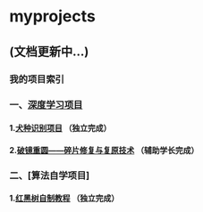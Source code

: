 # myprojects
## (文档更新中...)
### 我的项目索引
### 一、[深度学习项目](https://github.com/Jinzhe-Zhang/myprojects/tree/master/DeepLearning)
#### 1.[犬种识别项目](https://github.com/Jinzhe-Zhang/Dog_species_recognition) （独立完成）
#### 2.[破镜重圆——碎片修复与复原技术](https://github.com/Jinzhe-Zhang/Dog_species_recognition) （辅助学长完成）
### 二、[算法自学项目]
#### 1.[红黑树自制教程](https://github.com/Jinzhe-Zhang/Red_Black_Tree) （独立完成）
